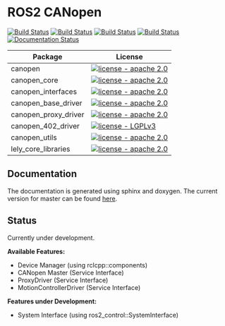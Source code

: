 # ROS2 CANopen

[![Build Status](https://github.com/ros-industrial/ros2_canopen/workflows/foxy/badge.svg?branch=master)](https://github.com/ros-industrial/ros2_canopen/actions)
[![Build Status](https://github.com/ros-industrial/ros2_canopen/workflows/galactic/badge.svg?branch=master)](https://github.com/ros-industrial/ros2_canopen/actions)
[![Build Status](https://github.com/ros-industrial/ros2_canopen/workflows/humble/badge.svg?branch=master)](https://github.com/ros-industrial/ros2_canopen/actions)
[![Build Status](https://github.com/ros-industrial/ros2_canopen/workflows/rolling/badge.svg?branch=master)](https://github.com/ros-industrial/ros2_canopen/actions)
[![Documentation Status](https://github.com/ros-industrial/ros2_canopen/workflows/Documentation/badge.svg?branch=master)](https://github.com/ros-industrial/ros2_canopen/actions)


| Package         | License     |
|--------------|-----------|
| canopen | [![license - apache 2.0](https://img.shields.io/:license-Apache%202.0-yellowgreen.svg)](https://opensource.org/licenses/Apache-2.0) |
| canopen_core      | [![license - apache 2.0](https://img.shields.io/:license-Apache%202.0-yellowgreen.svg)](https://opensource.org/licenses/Apache-2.0)  |
| canopen_interfaces      | [![license - apache 2.0](https://img.shields.io/:license-Apache%202.0-yellowgreen.svg)](https://opensource.org/licenses/Apache-2.0)  |
| canopen_base_driver      | [![license - apache 2.0](https://img.shields.io/:license-Apache%202.0-yellowgreen.svg)](https://opensource.org/licenses/Apache-2.0)  |
| canopen_proxy_driver      | [![license - apache 2.0](https://img.shields.io/:license-Apache%202.0-yellowgreen.svg)](https://opensource.org/licenses/Apache-2.0)  |
| canopen_402_driver      | [![license - LGPLv3](https://img.shields.io/:license-LGPL%203.0-yellow.svg)](https://opensource.org/licenses/LGPL-3.0)  |
| canopen_utils      | [![license - apache 2.0](https://img.shields.io/:license-Apache%202.0-yellowgreen.svg)](https://opensource.org/licenses/Apache-2.0)  |
| lely_core_libraries      | [![license - apache 2.0](https://img.shields.io/:license-Apache%202.0-yellowgreen.svg)](https://opensource.org/licenses/Apache-2.0)  |

## Documentation
The documentation is generated using sphinx and doxygen. The current version for master can be found [here](https://ros-industrial.github.io/ros2_canopen/).

## Status
Currently under development.

**Available Features:**
* Device Manager (using rclcpp::components)
* CANopen Master (Service Interface)
* ProxyDriver (Service Interface)
* MotionControllerDriver (Service Interface)

**Features under Development:**
* System Interface (using ros2_control::SystemInterface)
